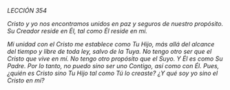 *LECCIÓN 354*

*Cristo y yo nos encontramos unidos en paz y seguros de nuestro propósito. Su Creador reside en Él, tal como Él reside en mí.*

_Mi unidad con el Cristo me establece como Tu Hijo, más allá del alcance del tiempo y libre de toda ley, salvo de la Tuya. No tengo otro ser que el Cristo que vive en mí. No tengo otro propósito que el Suyo. Y Él es como Su Padre. Por lo tanto, no puedo sino ser uno Contigo, así como con Él. Pues, ¿quién es Cristo sino Tu Hijo tal como Tú lo creaste? ¿Y qué soy yo sino el Cristo en mí?_